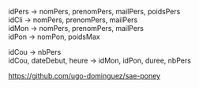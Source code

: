 idPers → nomPers, prenomPers, mailPers, poidsPers  
idCli → nomPers, prenomPers, mailPers  
idMon → nomPers, prenomPers, mailPers  
idPon → nomPon, poidsMax  

idCou → nbPers  
idCou, dateDebut, heure → idMon, idPon, duree, nbPers   

https://github.com/ugo-dominguez/sae-poney
